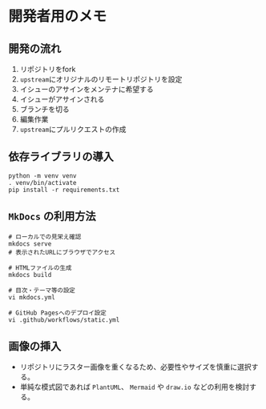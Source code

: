 # 開発者用のメモ

## 開発の流れ

1. リポジトリをfork
2. `upstream`にオリジナルのリモートリポジトリを設定
3. イシューのアサインをメンテナに希望する
4. イシューがアサインされる
5. ブランチを切る
6. 編集作業
7. `upstream`にプルリクエストの作成

## 依存ライブラリの導入

```shell
python -m venv venv
. venv/bin/activate
pip install -r requirements.txt
```

## `MkDocs` の利用方法

```shell
# ローカルでの見栄え確認
mkdocs serve
# 表示されたURLにブラウザでアクセス

# HTMLファイルの生成
mkdocs build

# 目次・テーマ等の設定
vi mkdocs.yml

# GitHub Pagesへのデプロイ設定
vi .github/workflows/static.yml
```

## 画像の挿入

- リポジトリにラスター画像を重くなるため、必要性やサイズを慎重に選択する。
- 単純な模式図であれば `PlantUML`、 `Mermaid` や `draw.io` などの利用を検討する。
